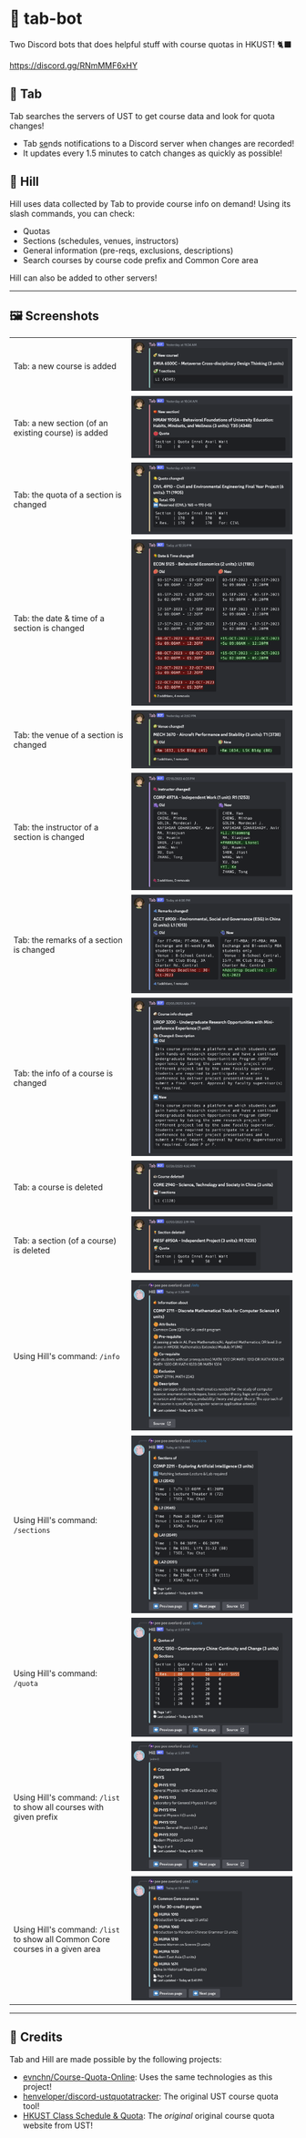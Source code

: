 # 🍄 tab-bot

Two Discord bots that does helpful stuff with course quotas in HKUST! 🐈‍⬛

https://discord.gg/RNmMMF6xHY


## 🥁 Tab
Tab searches the servers of UST to get course data and look for quota changes!

- Tab [se](https://youtu.be/FXsGCieXm1E)nds notifications to a Discord server when changes are recorded!
- It updates every 1.5 minutes to catch changes as quickly as possible!

## 🍦 Hill
Hill uses data collected by Tab to provide course info on demand! Using its slash commands, you can check:

- Quotas
- Sections (schedules, venues, instructors)
- General information (pre-reqs, exclusions, descriptions)
- Search courses by course code prefix and Common Core area

Hill can also be added to other servers!

---

## 🖼️ Screenshots
|||
| :---         | :---    |
| Tab: a new course is added | ![Tab sends a message when a new course is added](sample_screenshots/tab/new_course.png) |
| Tab: a new section (of an existing course) is added | ![Tab sends a message when a new section (of an existing course) is added](sample_screenshots/tab/new_section.png) |
| Tab: the quota of a section is changed | ![Tab sends a message when the quota of a section is changed](sample_screenshots/tab/quota_changed.png) |
| Tab: the date & time of a section is changed | ![Tab sends a message when the date and time of a section is changed](sample_screenshots/tab/time_changed.png) |
| Tab: the venue of a section is changed | ![Tab sends a message when the venue of a section is changed](sample_screenshots/tab/venue_changed.png) |
| Tab: the instructor of a section is changed | ![Tab sends a message when the instructor of a section is changed](sample_screenshots/tab/inst_changed.png) |
| Tab: the remarks of a section is changed | ![Tab sends a message when the remarks of a section is changed](sample_screenshots/tab/remarks_changed.png) |
| Tab: the info of a course is changed | ![Tab sends a message when the info of a course is changed](sample_screenshots/tab/info_changed.png) |
| Tab: a course is deleted | ![Tab sends a message when a course is deleted](sample_screenshots/tab/course_deleted.png) |
| Tab: a section (of a course) is deleted | ![Tab sends a message when a section (of a course) is deleted](sample_screenshots/tab/section_deleted.png) |
|||
| Using Hill's command: `/info` | ![Using Hill's command: `/info`](sample_screenshots/hill/info.png) |
| Using Hill's command: `/sections` | ![Using Hill's command: `/sections`](sample_screenshots/hill/sections.png) |
| Using Hill's command: `/quota` | ![Using Hill's command: `/quota`](sample_screenshots/hill/quota.png) |
| Using Hill's command: `/list` to show all courses with given prefix | ![Using Hill's command: `/list` to show all courses with given prefix](sample_screenshots/hill/list_prefix.png) |
| Using Hill's command: `/list` to show all Common Core courses in a given area | ![Using Hill's command: `/list` to show all Common Core courses in a given area](sample_screenshots/hill/list_cc.png) |
---

## 🌟 Credits
Tab and Hill are made possible by the following projects:
- [evnchn/Course-Quota-Online](https://github.com/evnchn/Course-Quota-Online): Uses the same technologies as this project!
- [henveloper/discord-ustquotatracker](https://github.com/henveloper/discord-ustquotatracker): The original UST course quota tool!
- [HKUST Class Schedule & Quota](https://w5.ab.ust.hk/wcq/cgi-bin/): The *original* original course quota website from UST!